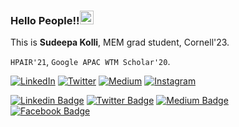 ### Hello People!!<img src="https://github.com/TheDudeThatCode/TheDudeThatCode/blob/master/Assets/Handshake.gif" width="22px"> 
This is **Sudeepa Kolli**, MEM grad student, Cornell'23.
 
 `HPAIR'21`, `Google APAC WTM Scholar'20`.   

[![LinkedIn](https://img.shields.io/badge/LinkedIn-0077B5?style=for-the-badge&logo=linkedin&logoColor=white)](https://www.linkedin.com/in/sudeepanoble/) [![Twitter](https://img.shields.io/badge/X-000000?style=for-the-badge&logo=x&logoColor=white)](https://www.instagram.com/i_sudeepa/) [![Medium](https://img.shields.io/badge/Medium-%23B92B27.svg?&style=for-the-badge&logo=Quora&logoColor=white)](https://medium.com/@sudeepa-kolli) [![Instagram](https://img.shields.io/badge/Instagram-E4405F?style=for-the-badge&logo=instagram&logoColor=white)](https://www.instagram.com/i_noble.sudeepa/)
      

[![Linkedin Badge](https://img.shields.io/badge/-Kolli%20Sudeepa-blue?style=social&logo=Linkedin&logoColor=blue&link=https://www.linkedin.com/in/sudeepanoble/)](https://www.linkedin.com/in/sudeepanoble/)
[![Twitter Badge](https://img.shields.io/badge/-@i_sudeepa-1ca0f1?style=social&logo=twitter&logoColor=blue&link=https://twitter.com/i_sudeepa)](https://twitter.com/i_sudeepa)
[![Medium Badge](https://img.shields.io/badge/@sudeepa-blue?style=social&logo=Medium&link=https://medium.com/@sudeepa.kolli)](https://sudeepa-kolli.medium.com/)   
[![Facebook Badge](https://img.shields.io/badge/-Sudeepa%20Kolli-blue?style=social&logo=Facebook&link=https://m.facebook.com/sudeepa.kolli)](https://m.facebook.com/sudeepa.kolli) 
